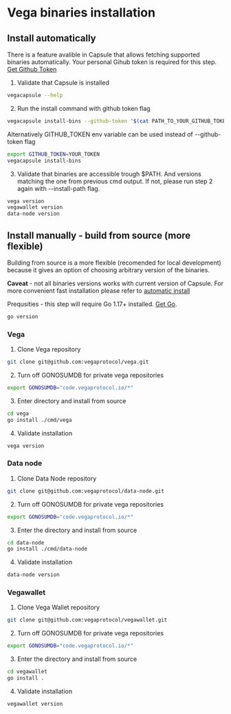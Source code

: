 # Vega binaries installation

## Install automatically

There is a feature avalible in Capsule that allows fetching supported binaries automatically. Your personal Gihub token is required for this step. [Get Github Token](https://docs.github.com/en/authentication/keeping-your-account-and-data-secure/creating-a-personal-access-token)

1. Validate that Capsule is installed
```bash
vegacapsule --help
```
2. Run the install command with github token flag
```bash
vegacapsule install-bins --github-token "$(cat PATH_TO_YOUR_GITHUB_TOKEN)"
```

Alternatively GITHUB_TOKEN env variable can be used instead of --github-token flag
```bash
export GITHUB_TOKEN=YOUR_TOKEN
vegacapsule install-bins
```

3. Validate that binaries are accessible trough $PATH. And versions matching the one from previous cmd output. If not, please run step 2 again with --install-path flag.
```bash
vega version
vegawallet version
data-node version
```

## Install manually - build from source (more flexible)
Building from source is a more flexible (recomended for local development) because it gives an option of choosing arbitrary version of the binaries.

**Caveat** - not all binaries versions works with current version of Capsule. For more convenient fast installation please refer to [automatic install](#install-automatically)

Prequsities - this step will require Go 1.17+ installed. [Get Go](https://go.dev/doc/install).
```bash
go version
```

### Vega
1. Clone Vega repository
```bash
git clone git@github.com:vegaprotocol/vega.git
```
2. Turn off GONOSUMDB for private vega repositories
```bash
export GONOSUMDB="code.vegaprotocol.io/*"
```
3. Enter directory and install from source
```bash
cd vega
go install ./cmd/vega
```
4. Validate installation
```bash
vega version
```
### Data node
1. Clone Data Node repository
```bash
git clone git@github.com:vegaprotocol/data-node.git
```
2. Turn off GONOSUMDB for private vega repositories
```bash
export GONOSUMDB="code.vegaprotocol.io/*"
```
3. Enter the directory and install from source
```bash
cd data-node
go install ./cmd/data-node
```
4. Validate installation
```bash
data-node version
```
### Vegawallet
1. Clone Vega Wallet repository
```bash
git clone git@github.com:vegaprotocol/vegawallet.git
```
2. Turn off GONOSUMDB for private vega repositories
```bash
export GONOSUMDB="code.vegaprotocol.io/*"
```
3. Enter the directory and install from source
```bash
cd vegawallet
go install .
```
4. Validate installation
```bash
vegawallet version
```
